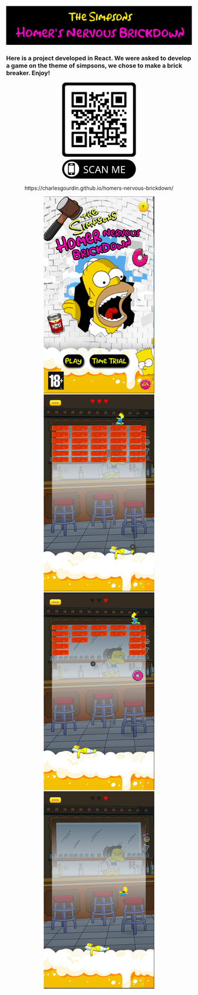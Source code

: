 <img src='./src/images/Banniere.png' alt='banniere'/>

### Here is a project developed in React. We were asked to develop a game on the theme of simpsons, we chose to make a brick breaker. Enjoy!

<p align="center">
  <img src='./src/images/hnb_qr_code.png' alt='QRCode' width="200"/>
</p>
<p align="center">
https://charlesgourdin.github.io/homers-nervous-brickdown/
</p>

<p align="center">
<img src='./src/images/homepage.png' alt='homepage' width="300"/>   
<img src='./src/images/startGame.png' alt='startGame' width="300"/>   
<img src='./src/images/donuts_fall.png' alt='donuts' width="300"/>   
<img src='./src/images/bartFall.png' alt='bartFall' width="300"/>   
</div>


